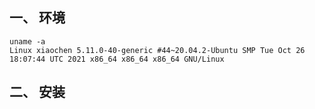 ## 一、 环境

```shell
uname -a
Linux xiaochen 5.11.0-40-generic #44~20.04.2-Ubuntu SMP Tue Oct 26 18:07:44 UTC 2021 x86_64 x86_64 x86_64 GNU/Linux
```





## 二、 安装


